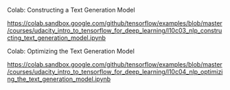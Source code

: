 Colab: Constructing a Text Generation Model

https://colab.sandbox.google.com/github/tensorflow/examples/blob/master/courses/udacity_intro_to_tensorflow_for_deep_learning/l10c03_nlp_constructing_text_generation_model.ipynb




Colab: Optimizing the Text Generation Model

https://colab.sandbox.google.com/github/tensorflow/examples/blob/master/courses/udacity_intro_to_tensorflow_for_deep_learning/l10c04_nlp_optimizing_the_text_generation_model.ipynb
